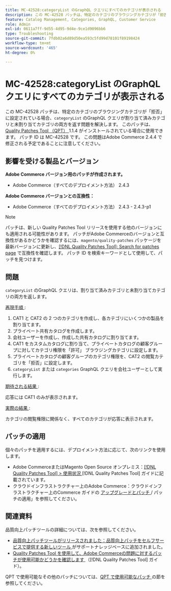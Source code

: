 ```yaml
---
title: MC-42528:categoryList のGraphQL クエリにすべてのカテゴリが表示される
description: この MC-42528 パッチは、特定のカテゴリのブラウジングカテゴリが「拒否」に設定されている場合、「categoryList」のGraphQL クエリが、割り当て済みカテゴリと未割り当てカテゴリの両方を返す問題を解決します。 このパッチは、[Quality Patches Tool （QPT） ] （https://experienceleague.adobe.com/en/docs/commerce-operations/tools/quality-patches-tool/quality-patches-tool-to-self-serve-quality-patches） 1.1.4 がインストールされている場合に利用できます。 パッチ ID は MC-42528 です。 この問題はAdobe Commerce 2.4.4 で修正される予定であることに注意してください。
feature: Catalog Management, Categories, GraphQL, Customer Service
role: Admin
exl-id: 0611a7ff-9d55-4d95-9d4e-9ce1d9096bb6
type: Troubleshooting
source-git-commit: 7fdb02a6d89d50ea593c5fd99d78101f89198424
workflow-type: tm+mt
source-wordcount: '465'
ht-degree: 0%

---
```


# MC-42528:categoryList のGraphQL クエリにすべてのカテゴリが表示される

この MC-42528 パッチは、特定のカテゴリのブラウジングカテゴリが「拒否」に設定されている場合、`categoryList` のGraphQL クエリが割り当て済みカテゴリと未割り当てカテゴリの両方を返す問題を解決します。 このパッチは、[Quality Patches Tool （QPT） ](https://experienceleague.adobe.com/en/docs/commerce-operations/tools/quality-patches-tool/quality-patches-tool-to-self-serve-quality-patches)1.1.4 がインストールされている場合に使用できます。 パッチ ID は MC-42528 です。 この問題はAdobe Commerce 2.4.4 で修正される予定であることに注意してください。

## 影響を受ける製品とバージョン

**Adobe Commerce バージョン用のパッチが作成されます。**

* Adobe Commerce（すべてのデプロイメント方法） 2.4.3

**Adobe Commerce バージョンとの互換性：**

* Adobe Commerce（すべてのデプロイメント方法） 2.4.3 - 2.4.3-p1

>[!NOTE]
>
>パッチは、新しい Quality Patches Tool リリースを使用する他のバージョンにも適用される可能性があります。 パッチがAdobe Commerceのバージョンと互換性があるかどうかを確認するには、`magento/quality-patches` パッケージを最新バージョンに更新し、[[!DNL Quality Patches Tool]: Search for patches page](https://experienceleague.adobe.com/en/docs/commerce-operations/tools/quality-patches-tool/quality-patches-tool-to-self-serve-quality-patches) で互換性を確認します。 パッチ ID を検索キーワードとして使用して、パッチを見つけます。

## 問題

`categoryList` のGraphQL クエリは、割り当て済みカテゴリと未割り当てカテゴリの両方を返します。

<u> 再現手順 </u>:

1. CAT1 と CAT2 の 2 つのカテゴリを作成し、各カテゴリにいくつかの製品を割り当てます。
1. プライベート共有カタログを作成します。
1. 会社ユーザーを作成し、作成した共有カタログに割り当てます。
1. CAT1 をカスタムカタログに割り当て、プライベートカタログの顧客グループに対してカテゴリ権限を「許可」 ブラウジングカテゴリに設定します。
1. プライベートカタログの顧客グループのカテゴリ権限を、CAT2 の閲覧カテゴリを「拒否」に設定します。
1. `categoryList` または `categories` GraphQL クエリを会社ユーザーとして実行します。

<u> 期待される結果 </u>:

応答には CAT1 のみが表示されます。

<u> 実際の結果 </u>:

カテゴリの閲覧権限に関係なく、すべてのカテゴリが応答に表示されます。

## パッチの適用

個々のパッチを適用するには、デプロイメント方法に応じて、次のリンクを使用します。

* Adobe CommerceまたはMagento Open Source オンプレミス：[[!DNL Quality Patches Tool] > 使用状況 ](/help/tools/quality-patches-tool/usage.md)[!DNL Quality Patches Tool] ガイドに記載されています。
* クラウドインフラストラクチャー上のAdobe Commerce：クラウドインフラストラクチャー上のCommerce ガイドの [ アップグレードとパッチ ](https://experienceleague.adobe.com/docs/commerce-cloud-service/user-guide/develop/upgrade/apply-patches.html)/ パッチの適用」を参照してください。

## 関連資料

品質向上パッチツールの詳細については、次を参照してください。

* [ 品質向上パッチツールがリリースされました：品質向上パッチをセルフサービスで提供する新しいツール ](https://experienceleague.adobe.com/en/docs/commerce-operations/tools/quality-patches-tool/quality-patches-tool-to-self-serve-quality-patches) がサポートナレッジベースに追加されました。
* [Quality Patches Tool を使用して、Adobe Commerceの問題に対するパッチが使用可能かどうかを確認します ](/help/tools/quality-patches-tool/patches-available-in-qpt/check-patch-for-magento-issue-with-magento-quality-patches.md) （[!DNL Quality Patches Tool] ガイド）。

QPT で使用可能なその他のパッチについては、[QPT で使用可能なパッチ ](https://support.magento.com/hc/en-us/sections/360010506631-Patches-available-in-MQP-tool-) の節を参照してください。
